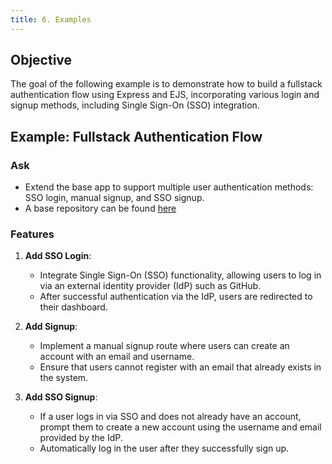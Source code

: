 ```yaml
---
title: 6. Examples
---
```


## Objective  
The goal of the following example is to demonstrate how to build a fullstack authentication flow using Express and EJS, incorporating various login and signup methods, including Single Sign-On (SSO) integration.

## Example: Fullstack Authentication Flow  
### Ask  
- Extend the base app to support multiple user authentication methods: SSO login, manual signup, and SSO signup.
- A base repository can be found [here](https://github.com/menglishca/base-sso-local-idp)

### Features  
1. **Add SSO Login**:  
   - Integrate Single Sign-On (SSO) functionality, allowing users to log in via an external identity provider (IdP) such as GitHub.
   - After successful authentication via the IdP, users are redirected to their dashboard.

2. **Add Signup**:  
   - Implement a manual signup route where users can create an account with an email and username.
   - Ensure that users cannot register with an email that already exists in the system.

3. **Add SSO Signup**:  
   - If a user logs in via SSO and does not already have an account, prompt them to create a new account using the username and email provided by the IdP.
   - Automatically log in the user after they successfully sign up.
